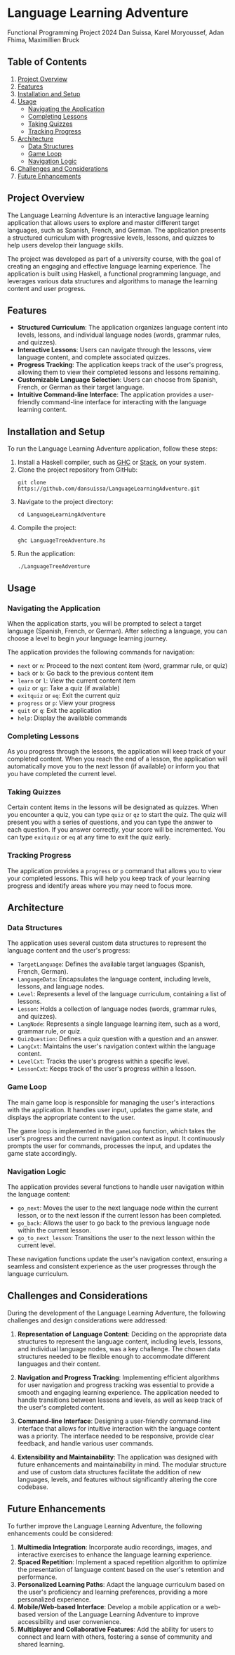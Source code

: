 # Language Learning Adventure
Functional Programming Project 2024
Dan Suissa, Karel Moryoussef, Adan Fhima, Maximillien Bruck

## Table of Contents
1. [Project Overview](#project-overview)
2. [Features](#features)
3. [Installation and Setup](#installation-and-setup)
4. [Usage](#usage)
   - [Navigating the Application](#navigating-the-application)
   - [Completing Lessons](#completing-lessons)
   - [Taking Quizzes](#taking-quizzes)
   - [Tracking Progress](#tracking-progress)
5. [Architecture](#architecture)
   - [Data Structures](#data-structures)
   - [Game Loop](#game-loop)
   - [Navigation Logic](#navigation-logic)
6. [Challenges and Considerations](#challenges-and-considerations)
7. [Future Enhancements](#future-enhancements)

## Project Overview
The Language Learning Adventure is an interactive language learning application that allows users to explore and master different target languages, such as Spanish, French, and German. The application presents a structured curriculum with progressive levels, lessons, and quizzes to help users develop their language skills.

The project was developed as part of a university course, with the goal of creating an engaging and effective language learning experience. The application is built using Haskell, a functional programming language, and leverages various data structures and algorithms to manage the learning content and user progress.

## Features
- **Structured Curriculum**: The application organizes language content into levels, lessons, and individual language nodes (words, grammar rules, and quizzes).
- **Interactive Lessons**: Users can navigate through the lessons, view language content, and complete associated quizzes.
- **Progress Tracking**: The application keeps track of the user's progress, allowing them to view their completed lessons and lessons remaining.
- **Customizable Language Selection**: Users can choose from Spanish, French, or German as their target language.
- **Intuitive Command-line Interface**: The application provides a user-friendly command-line interface for interacting with the language learning content.

## Installation and Setup
To run the Language Learning Adventure application, follow these steps:

1. Install a Haskell compiler, such as [GHC](https://www.haskell.org/ghc/) or [Stack](https://docs.haskellstack.org/en/stable/README/), on your system.
2. Clone the project repository from GitHub:
   ```
   git clone https://github.com/dansuissa/LanguageLearningAdventure.git
   ```
3. Navigate to the project directory:
   ```
   cd LanguageLearningAdventure
   ```
4. Compile the project:
   ```
   ghc LanguageTreeAdventure.hs
   ```
5. Run the application:
   ```
   ./LanguageTreeAdventure
   ```

## Usage

### Navigating the Application
When the application starts, you will be prompted to select a target language (Spanish, French, or German). After selecting a language, you can choose a level to begin your language learning journey.

The application provides the following commands for navigation:
- `next` or `n`: Proceed to the next content item (word, grammar rule, or quiz)
- `back` or `b`: Go back to the previous content item
- `learn` or `l`: View the current content item
- `quiz` or `qz`: Take a quiz (if available)
- `exitquiz` or `eq`: Exit the current quiz
- `progress` or `p`: View your progress
- `quit` or `q`: Exit the application
- `help`: Display the available commands

### Completing Lessons
As you progress through the lessons, the application will keep track of your completed content. When you reach the end of a lesson, the application will automatically move you to the next lesson (if available) or inform you that you have completed the current level.

### Taking Quizzes
Certain content items in the lessons will be designated as quizzes. When you encounter a quiz, you can type `quiz` or `qz` to start the quiz. The quiz will present you with a series of questions, and you can type the answer to each question. If you answer correctly, your score will be incremented. You can type `exitquiz` or `eq` at any time to exit the quiz early.

### Tracking Progress
The application provides a `progress` or `p` command that allows you to view your completed lessons. This will help you keep track of your learning progress and identify areas where you may need to focus more.

## Architecture

### Data Structures
The application uses several custom data structures to represent the language content and the user's progress:

- `TargetLanguage`: Defines the available target languages (Spanish, French, German).
- `LanguageData`: Encapsulates the language content, including levels, lessons, and language nodes.
- `Level`: Represents a level of the language curriculum, containing a list of lessons.
- `Lesson`: Holds a collection of language nodes (words, grammar rules, and quizzes).
- `LangNode`: Represents a single language learning item, such as a word, grammar rule, or quiz.
- `QuizQuestion`: Defines a quiz question with a question and an answer.
- `LangCxt`: Maintains the user's navigation context within the language content.
- `LevelCxt`: Tracks the user's progress within a specific level.
- `LessonCxt`: Keeps track of the user's progress within a lesson.

### Game Loop
The main game loop is responsible for managing the user's interactions with the application. It handles user input, updates the game state, and displays the appropriate content to the user.

The game loop is implemented in the `gameLoop` function, which takes the user's progress and the current navigation context as input. It continuously prompts the user for commands, processes the input, and updates the game state accordingly.

### Navigation Logic
The application provides several functions to handle user navigation within the language content:

- `go_next`: Moves the user to the next language node within the current lesson, or to the next lesson if the current lesson has been completed.
- `go_back`: Allows the user to go back to the previous language node within the current lesson.
- `go_to_next_lesson`: Transitions the user to the next lesson within the current level.

These navigation functions update the user's navigation context, ensuring a seamless and consistent experience as the user progresses through the language curriculum.

## Challenges and Considerations
During the development of the Language Learning Adventure, the following challenges and design considerations were addressed:

1. **Representation of Language Content**: Deciding on the appropriate data structures to represent the language content, including levels, lessons, and individual language nodes, was a key challenge. The chosen data structures needed to be flexible enough to accommodate different languages and their content.

2. **Navigation and Progress Tracking**: Implementing efficient algorithms for user navigation and progress tracking was essential to provide a smooth and engaging learning experience. The application needed to handle transitions between lessons and levels, as well as keep track of the user's completed content.

3. **Command-line Interface**: Designing a user-friendly command-line interface that allows for intuitive interaction with the language content was a priority. The interface needed to be responsive, provide clear feedback, and handle various user commands.

4. **Extensibility and Maintainability**: The application was designed with future enhancements and maintainability in mind. The modular structure and use of custom data structures facilitate the addition of new languages, levels, and features without significantly altering the core codebase.

## Future Enhancements
To further improve the Language Learning Adventure, the following enhancements could be considered:

1. **Multimedia Integration**: Incorporate audio recordings, images, and interactive exercises to enhance the language learning experience.
2. **Spaced Repetition**: Implement a spaced repetition algorithm to optimize the presentation of language content based on the user's retention and performance.
3. **Personalized Learning Paths**: Adapt the language curriculum based on the user's proficiency and learning preferences, providing a more personalized experience.
4. **Mobile/Web-based Interface**: Develop a mobile application or a web-based version of the Language Learning Adventure to improve accessibility and user convenience.
5. **Multiplayer and Collaborative Features**: Add the ability for users to connect and learn with others, fostering a sense of community and shared learning.

